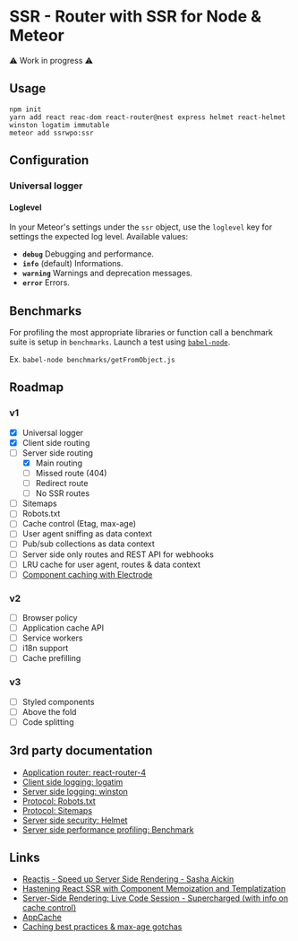 # SSR - Router with SSR for Node & Meteor

:warning: Work in progress :warning:

## Usage
```
npm init
yarn add react reac-dom react-router@nest express helmet react-helmet winston logatim immutable
meteor add ssrwpo:ssr
```

## Configuration
### Universal logger
#### Loglevel
In your Meteor's settings under the `ssr` object, use the `loglevel` key for
settings the expected log level. Available values:

* **`debug`** Debugging and performance.
* **`info`** (default) Informations.
* **`warning`** Warnings and deprecation messages.
* **`error`** Errors.

## Benchmarks
For profiling the most appropriate libraries or function call a benchmark suite
is setup in `benchmarks`. Launch a test using [`babel-node`](https://babeljs.io/docs/usage/cli/#babel-node).

Ex. `babel-node benchmarks/getFromObject.js`

## Roadmap
### v1
- [X] Universal logger
- [X] Client side routing
- [ ] Server side routing
  - [X] Main routing
  - [ ] Missed route (404)
  - [ ] Redirect route
  - [ ] No SSR routes
- [ ] Sitemaps
- [ ] Robots.txt
- [ ] Cache control (Etag, max-age)
- [ ] User agent sniffing as data context
- [ ] Pub/sub collections as data context
- [ ] Server side only routes and REST API for webhooks
- [ ] LRU cache for user agent, routes & data context
- [ ] [Component caching with Electrode](https://github.com/electrode-io/electrode-react-ssr-caching)

### v2
- [ ] Browser policy
- [ ] Application cache API
- [ ] Service workers
- [ ] i18n support
- [ ] Cache prefilling

### v3
- [ ] Styled components
- [ ] Above the fold
- [ ] Code splitting

## 3rd party documentation
- [Application router: react-router-4](https://react-router.now.sh)
- [Client side logging: logatim](https://github.com/sospedra/logatim)
- [Server side logging: winston](https://github.com/winstonjs/winston)
- [Protocol: Robots.txt](http://www.robotstxt.org/)
- [Protocol: Sitemaps](https://www.sitemaps.org/)
- [Server side security: Helmet](https://github.com/helmetjs/helmet)
- [Server side performance profiling: Benchmark](https://benchmarkjs.com/)

## Links
- [Reactjs - Speed up Server Side Rendering - Sasha Aickin](https://www.youtube.com/watch?v=PnpfGy7q96U)
- [Hastening React SSR with Component Memoization and Templatization](https://www.youtube.com/watch?v=sn-C_DKLKPE)
- [Server-Side Rendering: Live Code Session - Supercharged (with info on cache control)](https://www.youtube.com/watch?v=8LM4p7l9YMY)
- [AppCache](https://developer.mozilla.org/en-US/docs/Web/HTML/Using_the_application_cache#Browser_compatibility)
- [Caching best practices & max-age gotchas](https://jakearchibald.com/2016/caching-best-practices/)

